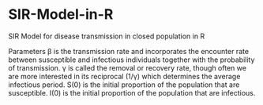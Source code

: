 # SIR-Model-in-R
SIR Model for disease transmission in closed population in R


Parameters
β	is the transmission rate and incorporates the encounter rate between susceptible and infectious individuals together with the probability of transmission.
γ	is called the removal or recovery rate, though often we are more interested in its reciprocal (1/γ) which determines the average infectious period.
S(0)	is the initial proportion of the population that are susceptible.
I(0)	is the initial proportion of the population that are infectious.

